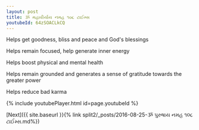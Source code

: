 ```yaml
---
layout: post
title: ૐ મહાવીર્યાય નમહ ૧૦૮ ટાઈમ્સ
youtubeId: 64zSOACLkCQ
---
```

 
 
Helps get goodness, bliss and peace and God's blessings
 
Helps remain focused, help generate inner energy 
 
Helps boost physical and mental health 
 
Helps remain grounded and generates a sense of gratitude towards the greater power 
 
Helps reduce bad karma
 
 
 
 


{% include youtubePlayer.html id=page.youtubeId %}
 
[Next]({{ site.baseurl }}{% link  split2/_posts/2016-08-25-ૐ પુરુષાય નમહ ૧૦૮ ટાઈમ્સ.md%})
 
